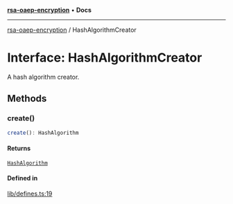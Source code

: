 [**rsa-oaep-encryption**](../README.md) • **Docs**

***

[rsa-oaep-encryption](../README.md) / HashAlgorithmCreator

# Interface: HashAlgorithmCreator

A hash algorithm creator.

## Methods

### create()

```ts
create(): HashAlgorithm
```

#### Returns

[`HashAlgorithm`](HashAlgorithm.md)

#### Defined in

[lib/defines.ts:19](https://github.com/JiangJie/rsa-oaep-encryption/blob/70be29a3b33e6f6c5e05bbfdb2dfaf9b5e77f09a/src/lib/defines.ts#L19)
